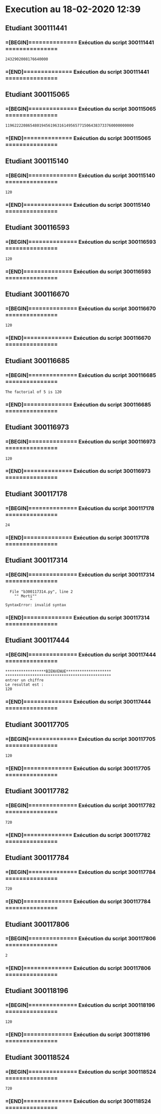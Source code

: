 # Execution au 18-02-2020 12:39
## Etudiant 300111441 
###  =[BEGIN]============== Exécution du script 300111441 =============== 
```
2432902008176640000
```
###  =[END]============== Exécution du script 300111441 =============== 
## Etudiant 300115065 
###  =[BEGIN]============== Exécution du script 300115065 =============== 
```
119622220865480194561963161495657715064383733760000000000
```
###  =[END]============== Exécution du script 300115065 =============== 
## Etudiant 300115140 
###  =[BEGIN]============== Exécution du script 300115140 =============== 
```
120
```
###  =[END]============== Exécution du script 300115140 =============== 
## Etudiant 300116593 
###  =[BEGIN]============== Exécution du script 300116593 =============== 
```
120
```
###  =[END]============== Exécution du script 300116593 =============== 
## Etudiant 300116670 
###  =[BEGIN]============== Exécution du script 300116670 =============== 
```
120
```
###  =[END]============== Exécution du script 300116670 =============== 
## Etudiant 300116685 
###  =[BEGIN]============== Exécution du script 300116685 =============== 
```
The factorial of 5 is 120
```
###  =[END]============== Exécution du script 300116685 =============== 
## Etudiant 300116973 
###  =[BEGIN]============== Exécution du script 300116973 =============== 
```
120
```
###  =[END]============== Exécution du script 300116973 =============== 
## Etudiant 300117178 
###  =[BEGIN]============== Exécution du script 300117178 =============== 
```
24
```
###  =[END]============== Exécution du script 300117178 =============== 
## Etudiant 300117314 
###  =[BEGIN]============== Exécution du script 300117314 =============== 
```
  File "b300117314.py", line 2
    "" Morti""
           ^
SyntaxError: invalid syntax
```
###  =[END]============== Exécution du script 300117314 =============== 
## Etudiant 300117444 
###  =[BEGIN]============== Exécution du script 300117444 =============== 
```
******************BIENVENUE********************
***********************************************
entrer un chiffre
Le resultat est :
120
```
###  =[END]============== Exécution du script 300117444 =============== 
## Etudiant 300117705 
###  =[BEGIN]============== Exécution du script 300117705 =============== 
```
120
```
###  =[END]============== Exécution du script 300117705 =============== 
## Etudiant 300117782 
###  =[BEGIN]============== Exécution du script 300117782 =============== 
```
720
```
###  =[END]============== Exécution du script 300117782 =============== 
## Etudiant 300117784 
###  =[BEGIN]============== Exécution du script 300117784 =============== 
```
720
```
###  =[END]============== Exécution du script 300117784 =============== 
## Etudiant 300117806 
###  =[BEGIN]============== Exécution du script 300117806 =============== 
```
2
```
###  =[END]============== Exécution du script 300117806 =============== 
## Etudiant 300118196 
###  =[BEGIN]============== Exécution du script 300118196 =============== 
```
120
```
###  =[END]============== Exécution du script 300118196 =============== 
## Etudiant 300118524 
###  =[BEGIN]============== Exécution du script 300118524 =============== 
```
720
```
###  =[END]============== Exécution du script 300118524 =============== 

